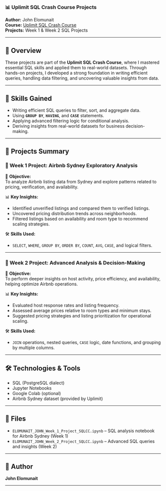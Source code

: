 ### 📊 Uplimit SQL Crash Course Projects
**Author:** John Elomunait  
**Course:** [Uplimit SQL Crash Course](https://uplimit.com/course/sql-crash-course)  
**Projects:** Week 1 & Week 2 SQL Projects  

---

## 🚀 Overview
These projects are part of the **Uplimit SQL Crash Course**, where I mastered essential SQL skills and applied them to real-world datasets. Through hands-on projects, I developed a strong foundation in writing efficient queries, handling data filtering, and uncovering valuable insights from data.

---

## 🧠 Skills Gained
- Writing efficient SQL queries to filter, sort, and aggregate data.
- Using **`GROUP BY`**, **`HAVING`**, and **`CASE`** statements.
- Applying advanced filtering logic for conditional analysis.
- Deriving insights from real-world datasets for business decision-making.

---

## 📁 Projects Summary

### 🔹 Week 1 Project: Airbnb Sydney Exploratory Analysis

📌 **Objective:**  
To analyze Airbnb listing data from Sydney and explore patterns related to pricing, verification, and availability.

📊 **Key Insights:**
- Identified unverified listings and compared them to verified listings.
- Uncovered pricing distribution trends across neighborhoods.
- Filtered listings based on availability and room type to recommend scaling strategies.

🛠️ **Skills Used:**
- `SELECT`, `WHERE`, `GROUP BY`, `ORDER BY`, `COUNT`, `AVG`, `CASE`, and logical filters.

---

### 🔹 Week 2 Project: Advanced Analysis & Decision-Making

📌 **Objective:**  
To perform deeper insights on host activity, price efficiency, and availability, helping optimize Airbnb operations.

📊 **Key Insights:**
- Evaluated host response rates and listing frequency.
- Assessed average prices relative to room types and minimum stays.
- Suggested pricing strategies and listing prioritization for operational scaling.

🛠️ **Skills Used:**
- `JOIN` operations, nested queries, `CASE` logic, date functions, and grouping by multiple columns.

---

## 🛠️ Technologies & Tools
- SQL (PostgreSQL dialect)
- Jupyter Notebooks
- Google Colab (optional)
- Airbnb Sydney dataset (provided by Uplimit)

---

## 📂 Files
- `ELOMUNAIT_JOHN_Week_1_Project_SQLCC.ipynb` – SQL analysis notebook for Airbnb Sydney (Week 1)
- `ELOMUNAIT_JOHN_Week_2_Project_SQLCC.ipynb` – Advanced SQL queries and insights (Week 2)

---

## 📌 Author
**John Elomunait**  

---

